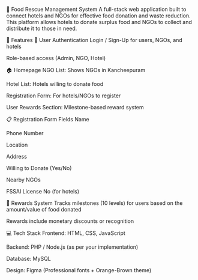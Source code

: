 🍱 Food Rescue Management System
A full-stack web application built to connect hotels and NGOs for effective food donation and waste reduction. This platform allows hotels to donate surplus food and NGOs to collect and distribute it to those in need.

🌟 Features
🔐 User Authentication
Login / Sign-Up for users, NGOs, and hotels

Role-based access (Admin, NGO, Hotel)

🏠 Homepage
NGO List: Shows NGOs in Kancheepuram

Hotel List: Hotels willing to donate food

Registration Form: For hotels/NGOs to register

User Rewards Section: Milestone-based reward system

📋 Registration Form Fields
Name

Phone Number

Location

Address

Willing to Donate (Yes/No)

Nearby NGOs

FSSAI License No (for hotels)

🧾 Rewards System
Tracks milestones (10 levels) for users based on the amount/value of food donated

Rewards include monetary discounts or recognition

💻 Tech Stack
Frontend: HTML, CSS, JavaScript

Backend: PHP / Node.js (as per your implementation)

Database: MySQL

Design: Figma (Professional fonts + Orange-Brown theme)

